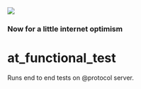 <img src="https://atsign.dev/assets/img/@developersmall.png?sanitize=true">

### Now for a little internet optimism

# at_functional_test

Runs end to end tests on @protocol server.